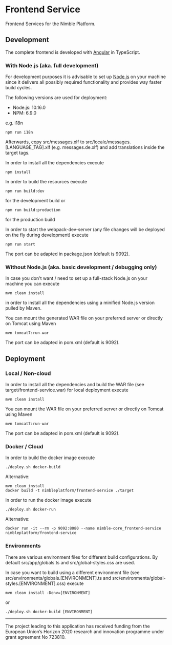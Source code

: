 # Frontend Service
Frontend Services for the Nimble Platform.

## Development

The complete frontend is developed with [Angular](https://angular.io) in TypeScript.

### With Node.js (aka. full development)
For development purposes it is advisable to set up [Node.js](https://nodejs.org/en/download/) on your machine since it delivers all possibly required functionality and provides way faster build cycles.

The following versions are used for deployment:
- Node.js: 10.16.0
- NPM: 6.9.0

e.g. i18n
```shell
npm run i18n
```
Afterwards, copy src/messages.xlf to src/locale/messages.[LANGUAGE_TAG].xlf (e.g. messages.de.xlf) and add translations inside the target tags.

In order to install all the dependencies execute
```shell
npm install
```

In order to build the resources execute
```shell
npm run build:dev
```
for the development build or 
```shell
npm run build:production
```
for the production build

In order to start the webpack-dev-server (any file changes will be deployed on the fly during development) execute
```shell
npm run start
```
The port can be adapted in package.json (default is 9092).

### Without Node.js (aka. basic development / debugging only)
In case you don't want / need to set up a full-stack Node.js on your machine you can execute
```shell
mvn clean install
```
in order to install all the dependencies using a minified Node.js version pulled by Maven.

You can mount the generated WAR file on your preferred server or directly on Tomcat using Maven
```shell
mvn tomcat7:run-war
```

The port can be adapted in pom.xml (default is 9092).

## Deployment

### Local / Non-cloud
In order to install all the dependencies and build the WAR file (see target/frontend-service.war) for local deployment execute
```shell
mvn clean install
```

You can mount the WAR file on your preferred server or directly on Tomcat using Maven
```shell
mvn tomcat7:run-war
```

The port can be adapted in pom.xml (default is 9092).

### Docker / Cloud
In order to build the docker image execute
```shell
./deploy.sh docker-build
```
Alternative:
```shell
mvn clean install
docker build -t nimbleplatform/frontend-service ./target
```

In order to run the docker image execute
```shell
./deploy.sh docker-run
```
Alternative:
```shell
docker run -it --rm -p 9092:8080 --name nimble-core_frontend-service nimbleplatform/frontend-service
```

### Environments
There are various environment files for different build configurations. By default src/app/globals.ts and src/global-styles.css are used.

In case you want to build using a different environment file (see src/environments/globals.[ENVIRONMENT].ts and src/environments/global-styles.[ENVIRONMENT].css) execute
```shell
mvn clean install -Denv=[ENVIRONMENT]
```
or
```shell
./deploy.sh docker-build [ENVIRONMENT]
```

 ---
The project leading to this application has received funding from the European Union’s Horizon 2020 research and innovation programme under grant agreement No 723810.